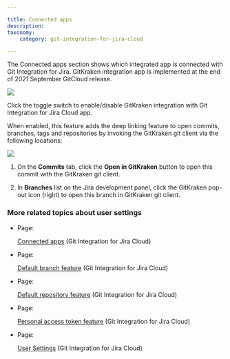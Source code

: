 ```yaml
---

title: Connected apps
description:
taxonomy:
    category: git-integration-for-jira-cloud

---
```

The Connected apps section shows which integrated app is connected with Git Integration for Jira. GitKraken integration app is implemented at the end of 2021 September GitCloud release.

![](https://bigbrassband.atlassian.net/wiki/download/attachments/1958805530/gitcloud-user-settings-connected-apps(c).png?version=1&modificationDate=1632575677289&cacheVersion=1&api=v2)

Click the toggle switch to enable/disable GitKraken integration with Git Integration for Jira Cloud app.

When enabled, this feature adds the deep linking feature to open commits, branches, tags and repositories by invoking the GitKraken git client via the following locations:

![](https://bigbrassband.atlassian.net/wiki/download/attachments/1958805530/gitcloud-jira-issue-gitkraken-deep-links.png?version=1&modificationDate=1632643942192&cacheVersion=1&api=v2)

1.  On the **Commits** tab, click the **Open in GitKraken** button to open this commit with the GitKraken git client.

2.  In **Branches** list on the Jira development panel, click the GitKraken pop-out icon (right) to open this branch in GitKraken git client.


### More related topics about user settings

*   Page:

    [Connected apps](/wiki/spaces/GITCLOUD/pages/1958805530/Connected+apps) (Git Integration for Jira Cloud)

*   Page:

    [Default branch feature](/wiki/spaces/GITCLOUD/pages/1958936625/Default+branch+feature) (Git Integration for Jira Cloud)

*   Page:

    [Default repository feature](/wiki/spaces/GITCLOUD/pages/1741094916/Default+repository+feature) (Git Integration for Jira Cloud)

*   Page:

    [Personal access token feature](/wiki/spaces/GITCLOUD/pages/1739948039/Personal+access+token+feature) (Git Integration for Jira Cloud)

*   Page:

    [User Settings](/wiki/spaces/GITCLOUD/pages/781975665/User+Settings) (Git Integration for Jira Cloud)